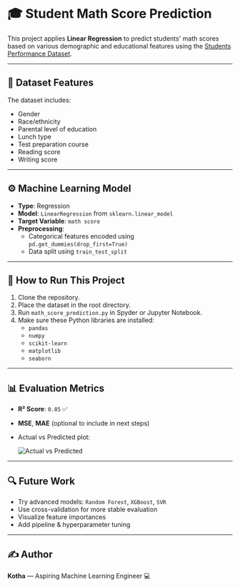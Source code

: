 # 🎓 Student Math Score Prediction

This project applies **Linear Regression** to predict students' math scores based on various demographic and educational features using the [Students Performance Dataset](https://www.kaggle.com/datasets/spscientist/students-performance-in-exams).

---

## 📁 Dataset Features
The dataset includes:
- Gender
- Race/ethnicity
- Parental level of education
- Lunch type
- Test preparation course
- Reading score
- Writing score

---

## ⚙️ Machine Learning Model
- **Type**: Regression
- **Model**: `LinearRegression` from `sklearn.linear_model`
- **Target Variable**: `math score`
- **Preprocessing**:
  - Categorical features encoded using `pd.get_dummies(drop_first=True)`
  - Data split using `train_test_split`

---

## 🧪 How to Run This Project
1. Clone the repository.
2. Place the dataset in the root directory.
3. Run `math_score_prediction.py` in Spyder or Jupyter Notebook.
4. Make sure these Python libraries are installed:
   - `pandas`
   - `numpy`
   - `scikit-learn`
   - `matplotlib`
   - `seaborn`

---

## 📊 Evaluation Metrics
- **R² Score**: `0.85` ✅
- **MSE**, **MAE** (optional to include in next steps)
- Actual vs Predicted plot:
  
  ![Actual vs Predicted](b97588c1-fca2-44b8-8187-4f91bf6a9296.png)

---

## 🔍 Future Work
- Try advanced models: `Random Forest`, `XGBoost`, `SVR`
- Use cross-validation for more stable evaluation
- Visualize feature importances
- Add pipeline & hyperparameter tuning

---

## ✍️ Author
**Kotha** — Aspiring Machine Learning Engineer 💻  
